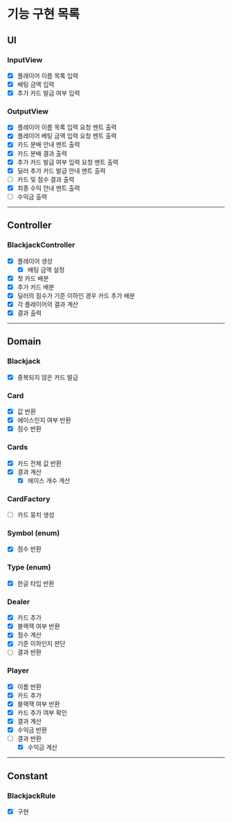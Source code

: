 # 기능 구현 목록

## UI
### InputView
- [x] 플레이어 이름 목록 입력
- [x] 배팅 금액 입력
- [x] 추가 카드 발급 여부 입력

### OutputView
- [x] 플레이어 이름 목록 입력 요청 멘트 출력
- [x] 플레이어 베팅 금액 입력 요청 멘트 출력
- [x] 카드 분배 안내 멘트 출력
- [x] 카드 분배 결과 출력
- [x] 추가 카드 발급 여부 입력 요청 멘트 출력
- [x] 딜러 추가 카드 발급 안내 멘트 출력
- [ ] 카드 및 점수 결과 출력
- [x] 최종 수익 안내 멘트 출력
- [ ] 수익금 출력
---

## Controller
### BlackjackController
- [x] 플레이어 생성
  - [x] 배팅 금액 설정
- [x] 첫 카드 배분
- [x] 추가 카드 배분
- [x] 딜러의 점수가 기준 이하인 경우 카드 추가 배분
- [x] 각 플레이어의 결과 계산
- [x] 결과 출력
---

## Domain
### Blackjack
- [x] 중복되지 않은 카드 발급

### Card
- [x] 값 반환
- [x] 에이스인지 여부 반환
- [x] 점수 반환

### Cards
- [x] 카드 전체 값 반환
- [x] 결과 계산
  - [x] 에이스 개수 계산

### CardFactory
- [ ] 카드 뭉치 생성

### Symbol (enum)
- [x] 점수 반환

### Type (enum)
- [x] 한글 타입 반환

### Dealer
- [x] 카드 추가
- [x] 블랙잭 여부 반환
- [x] 점수 계산
- [x] 기준 이하인지 판단
- [ ] 결과 반환

### Player
- [x] 이름 반환
- [x] 카드 추가
- [x] 블랙잭 여부 반환
- [x] 카드 추가 여부 확인
- [x] 결과 계산
- [x] 수익금 반환
- [ ] 결과 반환
  - [x] 수익금 계산
---

## Constant
### BlackjackRule
- [x] 구현
